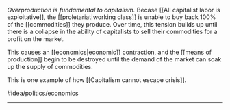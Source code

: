 *Overproduction is  fundamental to capitalism.* Becase [[All capitalist labor is exploitative]], the [[proletariat|working class]] is unable to buy back 100% of the [[commodities]] they produce. Over time, this tension builds up until there is a collapse in the ability of capitalists to sell their commodities for a profit on the market. 

This causes an [[economics|economic]] contraction, and the [[means of production]] begin to be destroyed until the demand of the market can soak up the supply of commodities. 

This is one example of how [[Capitalism cannot escape crisis]]. 

#idea/politics/economics 

---
